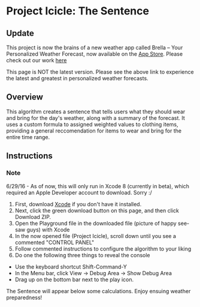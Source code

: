 # Project Icicle: The Sentence

## Update

This project is now the brains of a new weather app called Brella – Your Personalized Weather Forecast, now available on the [App Store](https://appsto.re/us/ykcxfb.i). Please check out our work [here](https://github.com/AAAstorga/Brella)

This page is NOT the latest version. Please see the above link to experience the latest and greatest in personalized weather forecasts.

## Overview

This algorithm creates a sentence that tells users what they should wear and bring for the day's weather, along with a summary of the forecast. It uses a custom formula to assigned weighted values to clothing items, providing a general reccomendation for items to wear and bring for the entire time range.

## Instructions 

### Note 

6/29/16 - As of now, this will only run in Xcode 8 (currently in beta), which required an Apple Developer account to download. Sorry :/

1. First, download [Xcode](https://itunes.apple.com/us/app/xcode/id497799835?mt=12) if you don't have it installed. 
2. Next, click the green download button on this page, and then click Download ZIP.
3. Open the Playground file in the downloaded file (picture of happy see-saw guys) with Xcode
4. In the now opened file (Project Icicle), scroll down until you see a commented "CONTROL PANEL"
5. Follow commented instructions to configure the algorithm to your liking
6. Do one the following three things to reveal the console
  - Use the keyboard shortcut Shift-Command-Y
  - In the Menu bar, click View -> Debug Area -> Show Debug Area
  - Drag up on the bottom bar next to the play icon.

The Sentence will appear below some calculations. Enjoy ensuing weather preparedness!


